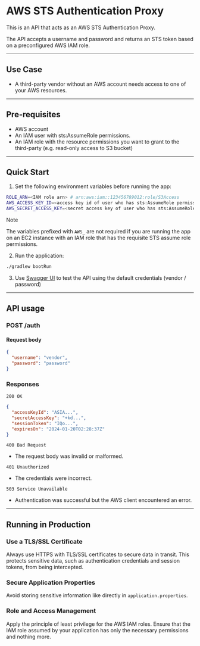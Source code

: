 # AWS STS Authentication Proxy

This is an API that acts as an AWS STS Authentication Proxy.

The API accepts a username and password and returns an STS token based on a preconfigured AWS IAM role.

---
## Use Case
- A third-party vendor without an AWS account needs access to one of your AWS resources.

---
## Pre-requisites
- AWS account
- An IAM user with sts:AssumeRole permissions.
- An IAM role with the resource permissions you want to grant to the third-party (e.g. read-only access to S3 bucket)

---

## Quick Start
1. Set the following environment variables before running the app:
```bash
ROLE_ARN=<IAM role arn> # arn:aws:iam::123456789012:role/S3Access
AWS_ACCESS_KEY_ID=<access key id of user who has sts:AssumeRole permission>
AWS_SECRET_ACCESS_KEY=<secret access key of user who has sts:AssumeRole permission>
```

> [!NOTE]
> The variables prefixed with `AWS_` are not required if you are running the app on an EC2 instance with an IAM role that has the requisite STS assume role permissions.


2. Run the application:
```bash
./gradlew bootRun
```

3. Use [Swagger UI](http://localhost:8080/swagger-ui/index.html) to test the API using the default credentials (vendor / password)

---
## API usage

### POST /auth

#### Request body

```json
{
  "username": "vendor", 
  "password": "password"
}
```

### Responses

``200 OK``
```json
{
  "accessKeyId": "ASIA...",
  "secretAccessKey": "+kd...",
  "sessionToken": "IQo...",
  "expiresOn": "2024-01-20T02:28:37Z"
}
```

``400 Bad Request``
- The request body was invalid or malformed.

``401 Unauthorized``
- The credentials were incorrect.

``503 Service Unavailable``
- Authentication was successful but the AWS client encountered an error.

---

## Running in Production

### Use a TLS/SSL Certificate
Always use HTTPS with TLS/SSL certificates to secure data in transit. This protects sensitive data, such as authentication credentials and session tokens, from being intercepted.

### Secure Application Properties
Avoid storing sensitive information like directly in `application.properties`.

### Role and Access Management
Apply the principle of least privilege for the AWS IAM roles. Ensure that the IAM role assumed by your application has only the necessary permissions and nothing more.
